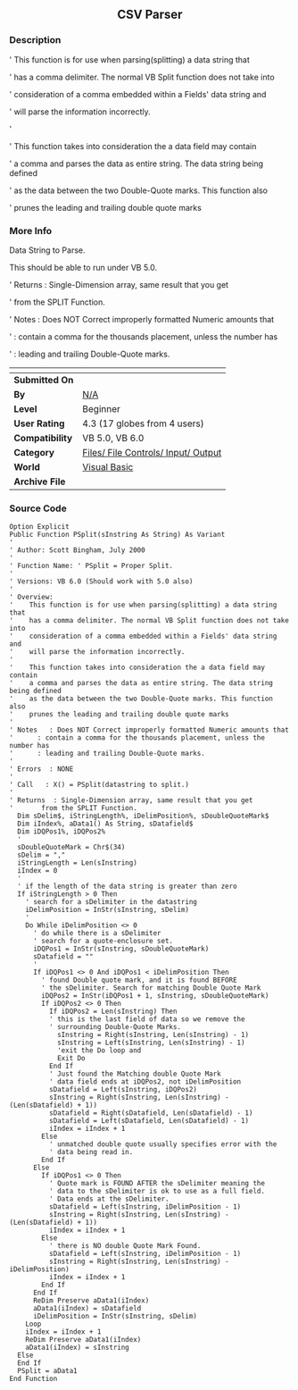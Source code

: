 ﻿<div align="center">

## CSV Parser


</div>

### Description

'    This function is for use when parsing(splitting) a data string that

'    has a comma delimiter. The normal VB Split function does not take into

'    consideration of a comma embedded within a Fields' data string and

'    will parse the information incorrectly.

'

'    This function takes into consideration the a data field may contain

'    a comma and parses the data as entire string. The data string being defined

'    as the data between the two Double-Quote marks. This function also

'    prunes the leading and trailing double quote marks
 
### More Info
 
Data String to Parse.

This should be able to run under VB 5.0.

' Returns  : Single-Dimension array, same result that you get

'       from the SPLIT Function.

' Notes   : Does NOT Correct improperly formatted Numeric amounts that

'      : contain a comma for the thousands placement, unless the number has

'      : leading and trailing Double-Quote marks.


<span>             |<span>
---                |---
**Submitted On**   |
**By**             |[N/A](https://github.com/Planet-Source-Code/PSCIndex/blob/master/ByAuthor/empty.md)
**Level**          |Beginner
**User Rating**    |4.3 (17 globes from 4 users)
**Compatibility**  |VB 5\.0, VB 6\.0
**Category**       |[Files/ File Controls/ Input/ Output](https://github.com/Planet-Source-Code/PSCIndex/blob/master/ByCategory/files-file-controls-input-output__1-3.md)
**World**          |[Visual Basic](https://github.com/Planet-Source-Code/PSCIndex/blob/master/ByWorld/visual-basic.md)
**Archive File**   |[](https://github.com/Planet-Source-Code/csv-parser__1-11993/archive/master.zip)





### Source Code

```
Option Explicit
Public Function PSplit(sInstring As String) As Variant
'
' Author: Scott Bingham, July 2000
'
' Function Name: ' PSplit = Proper Split.
'
' Versions: VB 6.0 (Should work with 5.0 also)
'
' Overview:
'    This function is for use when parsing(splitting) a data string that
'    has a comma delimiter. The normal VB Split function does not take into
'    consideration of a comma embedded within a Fields' data string and
'    will parse the information incorrectly.
'
'    This function takes into consideration the a data field may contain
'    a comma and parses the data as entire string. The data string being defined
'    as the data between the two Double-Quote marks. This function also
'    prunes the leading and trailing double quote marks
'
' Notes   : Does NOT Correct improperly formatted Numeric amounts that
'      : contain a comma for the thousands placement, unless the number has
'      : leading and trailing Double-Quote marks.
'
' Errors  : NONE
'
' Call   : X() = PSplit(datastring to split.)
'
' Returns  : Single-Dimension array, same result that you get
'       from the SPLIT Function.
  Dim sDelim$, iStringLength%, iDelimPosition%, sDoubleQuoteMark$
  Dim iIndex%, aData1() As String, sDatafield$
  Dim iDQPos1%, iDQPos2%
  '
  sDoubleQuoteMark = Chr$(34)
  sDelim = ","
  iStringLength = Len(sInstring)
  iIndex = 0
  '
  ' if the length of the data string is greater than zero
  If iStringLength > 0 Then
    ' search for a sDelimiter in the datastring
    iDelimPosition = InStr(sInstring, sDelim)
    '
    Do While iDelimPosition <> 0
      ' do while there is a sDelimiter
      ' search for a quote-enclosure set.
      iDQPos1 = InStr(sInstring, sDoubleQuoteMark)
      sDatafield = ""
      '
      If iDQPos1 <> 0 And iDQPos1 < iDelimPosition Then
        ' found Double quote mark, and it is found BEFORE
        ' the sDelimiter. Search for matching Double Quote Mark
        iDQPos2 = InStr(iDQPos1 + 1, sInstring, sDoubleQuoteMark)
        If iDQPos2 <> 0 Then
          If iDQPos2 = Len(sInstring) Then
          ' this is the last field of data so we remove the
          ' surrounding Double-Quote Marks.
            sInstring = Right(sInstring, Len(sInstring) - 1)
            sInstring = Left(sInstring, Len(sInstring) - 1)
            'exit the Do loop and
            Exit Do
          End If
          ' Just found the Matching double Quote Mark
          ' data field ends at iDQPos2, not iDelimPosition
          sDatafield = Left(sInstring, iDQPos2)
          sInstring = Right(sInstring, Len(sInstring) - (Len(sDatafield) + 1))
          sDatafield = Right(sDatafield, Len(sDatafield) - 1)
          sDatafield = Left(sDatafield, Len(sDatafield) - 1)
          iIndex = iIndex + 1
        Else
          ' unmatched double quote usually specifies error with the
          ' data being read in.
        End If
      Else
        If iDQPos1 <> 0 Then
          ' Quote mark is FOUND AFTER the sDelimiter meaning the
          ' data to the sDelimiter is ok to use as a full field.
          ' Data ends at the sDelimiter.
          sDatafield = Left(sInstring, iDelimPosition - 1)
          sInstring = Right(sInstring, Len(sInstring) - (Len(sDatafield) + 1))
          iIndex = iIndex + 1
        Else
          ' there is NO double Quote Mark Found.
          sDatafield = Left(sInstring, iDelimPosition - 1)
          sInstring = Right(sInstring, Len(sInstring) - iDelimPosition)
          iIndex = iIndex + 1
        End If
      End If
      ReDim Preserve aData1(iIndex)
      aData1(iIndex) = sDatafield
      iDelimPosition = InStr(sInstring, sDelim)
    Loop
    iIndex = iIndex + 1
    ReDim Preserve aData1(iIndex)
    aData1(iIndex) = sInstring
  Else
  End If
  PSplit = aData1
End Function
```

